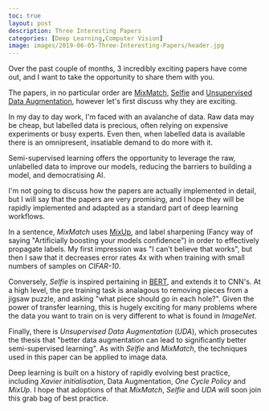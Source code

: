 ```yaml
---
toc: true
layout: post
description: Three Interesting Papers
categories: [Deep Learning,Computer Vision]
image: images/2019-06-05-Three-Interesting-Papers/header.jpg
---
```



Over the past couple of months, 3 incredibly exciting papers have come out, and I want to take the opportunity to share them with you.

The papers, in no particular order are [MixMatch](https://arxiv.org/abs/1905.02249), [Selfie](https://arxiv.org/abs/1906.02940) and [Unsupervised Data Augmentation](https://arxiv.org/abs/1904.12848), however let's first discuss why they are exciting.

In my day to day work, I'm faced with an avalanche of data. Raw data may be cheap, but labelled data is precious, often relying on expensive experiments or busy experts.  Even then, when labelled data is available there is an omnipresent, insatiable demand to do more with it.

Semi-supervised learning offers the opportunity to leverage the raw, unlabelled data to improve our models, reducing the barriers to building a model, and democratising AI.

I'm not going to discuss how the  papers are actually implemented in detail, but I will say that the papers are very promising, and I hope they will be rapidly implemented and adapted as a standard part of deep learning workflows.   

In a sentence, *MixMatch* uses [MixUp](https://arxiv.org/abs/1710.09412), and label sharpening (Fancy way of saying "Artificially boosting your models confidence")  in order to effectively propagate labels. My first impression was "I can't believe that works", but then I saw that it decreases error rates 4x with when training with small numbers of samples on *CIFAR-10*.

Conversely, *Selfie*  is inspired pertaining in [BERT](https://arxiv.org/abs/1810.04805), and extends it to CNN's. At a high level, the pre training task is analagous to removing pieces from a jigsaw puzzle, and asking "what piece should go in each hole?". Given the power of transfer learning, this is hugely exciting for many problems where the data you want to train on is very different to what is found in *ImageNet*. 

Finally, there is *Unsupervised* *Data* *Augmentation* (*UDA*), which prosecutes the thesis that "better data augmentation can lead to significantly better semi-supervised learning". As with *Selfie* and *MixMatch*, the techniques used in this paper can be applied to image data.

Deep learning is built on a history of rapidly evolving best practice, including *Xavier initialisation*, Data Augmentation, *One Cycle Policy* and *MixUp*.  I hope that adoptions of that *MixMatch*, *Selfie* and *UDA* will soon join this grab bag of best practice. 